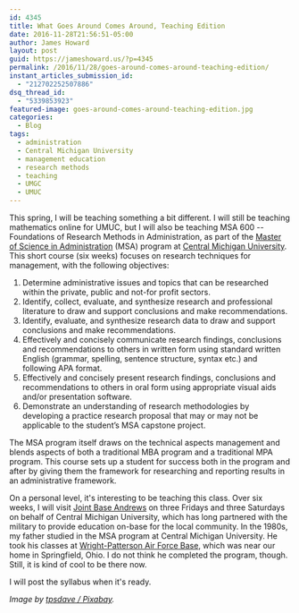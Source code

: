 ```yaml
---
id: 4345
title: What Goes Around Comes Around, Teaching Edition
date: 2016-11-28T21:56:51-05:00
author: James Howard
layout: post
guid: https://jameshoward.us/?p=4345
permalink: /2016/11/28/goes-around-comes-around-teaching-edition/
instant_articles_submission_id:
  - "212702252507886"
dsq_thread_id:
  - "5339853923"
featured-image: goes-around-comes-around-teaching-edition.jpg
categories:
  - Blog
tags:
  - administration
  - Central Michigan University
  - management education
  - research methods
  - teaching
  - UMGC
  - UMUC
---
```

This spring, I will be teaching something a bit different.  I will
still be teaching mathematics online for UMUC, but I will also be
teaching MSA 600 -- Foundations of Research Methods in Administration,
as part of the [Master of Science in
Administration](https://www.cmich.edu/Global/Programs/Pages/degrees.aspx?dc=MSA)
(MSA) program at [Central Michigan University](https://www.cmich.edu).
This short course (six weeks) focuses on research techniques for
management, with the following objectives:

1. Determine administrative issues and topics that can be researched
within the private, public and not-for profit sectors.
2. Identify, collect, evaluate, and synthesize research and
professional literature to draw and support conclusions and make
recommendations.
3. Identify, evaluate, and synthesize research data to draw and
support conclusions and make recommendations.
4. Effectively and concisely communicate research findings, conclusions
and recommendations to others in written form using standard written
English (grammar, spelling, sentence structure, syntax etc.) and
following APA format.
5. Effectively and concisely present research findings, conclusions
and recommendations to others in oral form using appropriate visual
aids and/or presentation software.
6. Demonstrate an understanding of research methodologies by
developing a practice research proposal that may or may not be
applicable to the student’s MSA capstone project.

The MSA program itself draws on the technical aspects management
and blends aspects of both a traditional MBA program and a traditional
MPA program.  This course sets up a student for success both in the
program and after by giving them the framework for researching and
reporting results in an administrative framework.

On a personal level, it's interesting to be teaching this class.
Over six weeks, I will visit [Joint Base
Andrews](http://www.andrews.af.mil/) on three Fridays and three
Saturdays on behalf of Central Michigan University, which has long
partnered with the military to provide education on-base for the
local community.  In the 1980s, my father studied in the MSA program
at Central Michigan University.  He took his classes at [Wright-Patterson
Air Force Base](http://www.wpafb.af.mil/), which was near our home
in Springfield, Ohio.  I do not think he completed the program,
though.  Still, it is kind of cool to be there now.

I will post the syllabus when it's ready.

_Image by [tpsdave /
Pixabay](https://pixabay.com/en/language-lab-college-university-181083/)._

